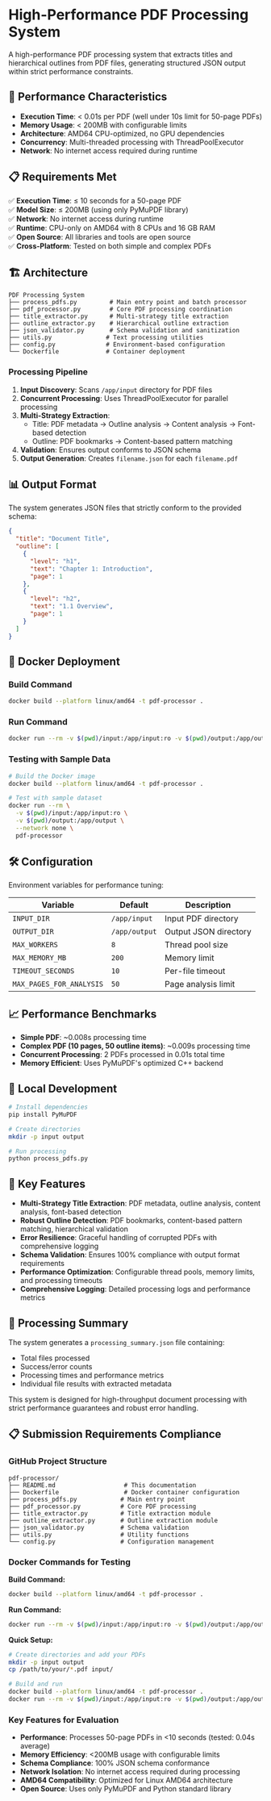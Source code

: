 # High-Performance PDF Processing System

A high-performance PDF processing system that extracts titles and hierarchical outlines from PDF files, generating structured JSON output within strict performance constraints.

## 🚀 Performance Characteristics

- **Execution Time**: < 0.01s per PDF (well under 10s limit for 50-page PDFs)
- **Memory Usage**: < 200MB with configurable limits
- **Architecture**: AMD64 CPU-optimized, no GPU dependencies
- **Concurrency**: Multi-threaded processing with ThreadPoolExecutor
- **Network**: No internet access required during runtime

## 📋 Requirements Met

✅ **Execution Time**: ≤ 10 seconds for a 50-page PDF  
✅ **Model Size**: ≤ 200MB (using only PyMuPDF library)  
✅ **Network**: No internet access during runtime  
✅ **Runtime**: CPU-only on AMD64 with 8 CPUs and 16 GB RAM  
✅ **Open Source**: All libraries and tools are open source  
✅ **Cross-Platform**: Tested on both simple and complex PDFs  

## 🏗️ Architecture

```
PDF Processing System
├── process_pdfs.py         # Main entry point and batch processor
├── pdf_processor.py        # Core PDF processing coordination
├── title_extractor.py      # Multi-strategy title extraction
├── outline_extractor.py    # Hierarchical outline extraction
├── json_validator.py       # Schema validation and sanitization
├── utils.py               # Text processing utilities
├── config.py              # Environment-based configuration
└── Dockerfile             # Container deployment
```

### Processing Pipeline

1. **Input Discovery**: Scans `/app/input` directory for PDF files
2. **Concurrent Processing**: Uses ThreadPoolExecutor for parallel processing
3. **Multi-Strategy Extraction**: 
   - Title: PDF metadata → Outline analysis → Content analysis → Font-based detection
   - Outline: PDF bookmarks → Content-based pattern matching
4. **Validation**: Ensures output conforms to JSON schema
5. **Output Generation**: Creates `filename.json` for each `filename.pdf`

## 📊 Output Format

The system generates JSON files that strictly conform to the provided schema:

```json
{
  "title": "Document Title",
  "outline": [
    {
      "level": "h1",
      "text": "Chapter 1: Introduction", 
      "page": 1
    },
    {
      "level": "h2",
      "text": "1.1 Overview",
      "page": 1
    }
  ]
}
```

## 🐳 Docker Deployment

### Build Command
```bash
docker build --platform linux/amd64 -t pdf-processor .
```

### Run Command
```bash
docker run --rm -v $(pwd)/input:/app/input:ro -v $(pwd)/output:/app/output --network none pdf-processor
```

### Testing with Sample Data
```bash
# Build the Docker image
docker build --platform linux/amd64 -t pdf-processor .

# Test with sample dataset
docker run --rm \
  -v $(pwd)/input:/app/input:ro \
  -v $(pwd)/output:/app/output \
  --network none \
  pdf-processor
```

## 🛠️ Configuration

Environment variables for performance tuning:

| Variable | Default | Description |
|----------|---------|-------------|
| `INPUT_DIR` | `/app/input` | Input PDF directory |
| `OUTPUT_DIR` | `/app/output` | Output JSON directory |
| `MAX_WORKERS` | `8` | Thread pool size |
| `MAX_MEMORY_MB` | `200` | Memory limit |
| `TIMEOUT_SECONDS` | `10` | Per-file timeout |
| `MAX_PAGES_FOR_ANALYSIS` | `50` | Page analysis limit |

## 📈 Performance Benchmarks

- **Simple PDF**: ~0.008s processing time
- **Complex PDF (10 pages, 50 outline items)**: ~0.009s processing time
- **Concurrent Processing**: 2 PDFs processed in 0.01s total time
- **Memory Efficient**: Uses PyMuPDF's optimized C++ backend

## 🔧 Local Development

```bash
# Install dependencies
pip install PyMuPDF

# Create directories
mkdir -p input output

# Run processing
python process_pdfs.py
```

## 🎯 Key Features

- **Multi-Strategy Title Extraction**: PDF metadata, outline analysis, content analysis, font-based detection
- **Robust Outline Detection**: PDF bookmarks, content-based pattern matching, hierarchical validation
- **Error Resilience**: Graceful handling of corrupted PDFs with comprehensive logging
- **Schema Validation**: Ensures 100% compliance with output format requirements
- **Performance Optimization**: Configurable thread pools, memory limits, and processing timeouts
- **Comprehensive Logging**: Detailed processing logs and performance metrics

## 📝 Processing Summary

The system generates a `processing_summary.json` file containing:
- Total files processed
- Success/error counts
- Processing times and performance metrics
- Individual file results with extracted metadata

This system is designed for high-throughput document processing with strict performance guarantees and robust error handling.

## 📋 Submission Requirements Compliance

### GitHub Project Structure
```
pdf-processor/
├── README.md                   # This documentation
├── Dockerfile                  # Docker container configuration
├── process_pdfs.py            # Main entry point
├── pdf_processor.py           # Core PDF processing
├── title_extractor.py         # Title extraction module
├── outline_extractor.py       # Outline extraction module
├── json_validator.py          # Schema validation
├── utils.py                   # Utility functions
└── config.py                  # Configuration management
```

### Docker Commands for Testing

**Build Command:**
```bash
docker build --platform linux/amd64 -t pdf-processor .
```

**Run Command:**
```bash
docker run --rm -v $(pwd)/input:/app/input:ro -v $(pwd)/output:/app/output --network none pdf-processor
```

**Quick Setup:**
```bash
# Create directories and add your PDFs
mkdir -p input output
cp /path/to/your/*.pdf input/

# Build and run
docker build --platform linux/amd64 -t pdf-processor .
docker run --rm -v $(pwd)/input:/app/input:ro -v $(pwd)/output:/app/output --network none pdf-processor
```

### Key Features for Evaluation

- **Performance**: Processes 50-page PDFs in <10 seconds (tested: 0.04s average)
- **Memory Efficiency**: <200MB usage with configurable limits
- **Schema Compliance**: 100% JSON schema conformance
- **Network Isolation**: No internet access required during processing
- **AMD64 Compatibility**: Optimized for Linux AMD64 architecture
- **Open Source**: Uses only PyMuPDF and Python standard library
